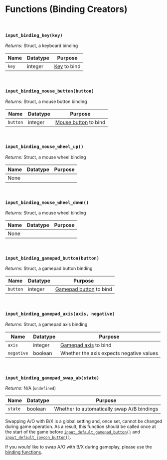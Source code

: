 # Functions (Binding Creators)

&nbsp;

### `input_binding_key(key)`

*Returns:* Struct, a keyboard binding

|Name |Datatype|Purpose                                                                                                                  |
|-----|--------|-------------------------------------------------------------------------------------------------------------------------|
|`key`|integer |[Key](https://docs2.yoyogames.com/source/_build/3_scripting/4_gml_reference/controls/keyboard%20input/index.html) to bind|

&nbsp;

### `input_binding_mouse_button(button)`

*Returns:* Struct, a mouse button binding

|Name    |Datatype|Purpose                                                                                                                                               |
|--------|--------|------------------------------------------------------------------------------------------------------------------------------------------------------|
|`button`|integer |[Mouse button](https://docs.yoyogames.com/source/dadiospice/002_reference/mouse,%20keyboard%20and%20other%20controls/mouse%20input/index.html) to bind|

&nbsp;

### `input_binding_mouse_wheel_up()`

*Returns:* Struct, a mouse wheel binding

|Name|Datatype      |Purpose       |
|----|--------------|--------------|
|None|              |              |

&nbsp;

### `input_binding_mouse_wheel_down()`

*Returns:* Struct, a mouse wheel binding

|Name|Datatype      |Purpose       |
|----|--------------|--------------|
|None|              |              |

&nbsp;

### `input_binding_gamepad_button(button)`

*Returns:* Struct, a gamepad button binding

|Name    |Datatype|Purpose                                                                                                                            |
|--------|--------|-----------------------------------------------------------------------------------------------------------------------------------|
|`button`|integer |[Gamepad button](https://docs2.yoyogames.com/source/_build/3_scripting/4_gml_reference/controls/gamepad%20input/index.html) to bind|

&nbsp;

### `input_binding_gamepad_axis(axis, negative)`

*Returns:* Struct, a gamepad axis binding

|Name      |Datatype|Purpose                                                                                                                          |
|----------|--------|---------------------------------------------------------------------------------------------------------------------------------|
|`axis`    |integer |[Gamepad axis](https://docs2.yoyogames.com/source/_build/3_scripting/4_gml_reference/controls/gamepad%20input/index.html) to bind|
|`negative`|boolean |Whether the axis expects negative values                                                                                         |

&nbsp;

### `input_binding_gamepad_swap_ab(state)`

*Returns:* N/A (`undefined`)

|Name   |Datatype|Purpose                                   |
|-------|--------|------------------------------------------|
|`state`|boolean |Whether to automatically swap A/B bindings|

Swapping A/O with B/X is a global setting and, once set, cannot be changed during game operation. As a result, this function should be called once at the start of the game before [`input_default_gamepad_button()`](Functions-(Default-Bindings)#input_default_gamepad_buttonbutton-verb-alternate) and [`input_default_joycon_button()`](Functions-(Default-Bindings)#input_default_joycon_buttonbutton-verb-alternate).

If you *would* like to swap A/O with B/X during gameplay, please use the [binding functions](Functions-(Bindings)).